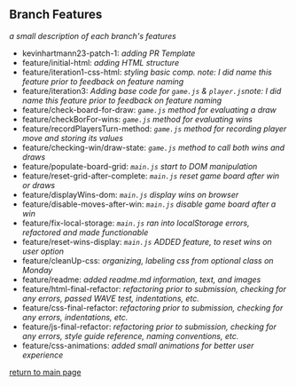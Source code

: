 ## Branch Features
_a small description of each branch's features_

- kevinhartmann23-patch-1: _adding PR Template_
- feature/initial-html: _adding HTML structure_
- feature/iteration1-css-html: _styling basic comp. note: I did name this feature prior to feedback on feature naming_
- feature/iteration3: _Adding base code for `game.js` & `player.js`note: I did name this feature prior to feedback on feature naming_
- feature/check-board-for-draw: _`game.js` method for evaluating a draw_
- feature/checkBorFor-wins: _`game.js` method for evaluating wins_
- feature/recordPlayersTurn-method: _`game.js` method for recording player move and storing its values_
- feature/checking-win/draw-state: _`game.js` method to call both wins and draws_
- feature/populate-board-grid: _`main.js` start to DOM manipulation_
- feature/reset-grid-after-complete: _`main.js` reset game board after win or draws_
- feature/displayWins-dom: _`main.js` display wins on browser_
- feature/disable-moves-after-win: _`main.js` disable game board after a win_
- feature/fix-local-storage: _`main.js` ran into localStorage errors, refactored and made functionable_
- feature/reset-wins-display: _`main.js` ADDED feature, to reset wins on user option_
- feature/cleanUp-css: _organizing, labeling css from optional class on Monday_
- feature/readme: _added readme.md information, text, and images_
- feature/html-final-refactor: _refactoring prior to submission, checking for any errors, passed WAVE test, indentations, etc._
- feature/css-final-refactor: _refactoring prior to submission, checking for any errors, indentations, etc._
- feature/js-final-refactor: _refactoring prior to submission, checking for any errors, style guide reference, naming conventions, etc._
- feature/css-animations: _added small animations for better user experience_

[return to main page](https://github.com/kevinhartmann23/tic-tac-toe)

